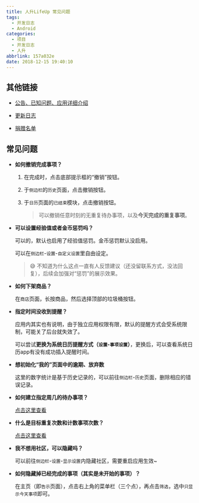 ```yaml
---
title: 人升LifeUp 常见问题
tags:
  - 开发日志
  - Android
categories:
  - 项目
  - 开发日志
  - 人升
abbrlink: 157a032e
date: 2018-12-15 19:40:10
---
```


## 其他链接

- [公告、已知问题、应用详细介绍](http://sarasarasa.net/post/621e3bb6.html)

- [更新日志](http://sarasarasa.net/post/a889432c.html)

- [捐赠名单](http://sarasarasa.net/post/22d5d0d5.html)

## 常见问题

- **如何撤销完成事项？**

  1. 在完成时，点击底部提示框的“撤销”按钮。

  2. 于`侧边栏`的`历史`页面，点击撤销按钮。

  3. 于`日历`页面的`已结束`模块，点击撤销按钮。

     > 可以撤销任意时刻的无重复待办事项，以及**今天完成的重复事项**。

- **可以设置经验值或者金币惩罚吗？**

  可以的，默认也启用了经验值惩罚。金币惩罚默认没启用。

  可以在`侧边栏`-`设置`-`自定义设置`里自由设定。

  > 😅 不知道为什么这点一直有人反馈建议（还没留联系方式，没法回复），后续会加强对“惩罚”的展示效果。

- **如何下架商品？**

  在`商店`页面，长按商品，然后选择顶部的垃圾桶按钮。

- **指定时间没收到提醒？**

  应用内其实也有说明，由于独立应用权限有限，默认的提醒方式会受系统限制，可能关了后台就失效了。

  可以尝试**更换为系统日历提醒方式（`设置`-`事项设置`）**，更换后，可以查看系统日历app有没有成功插入提醒时间。

- **想初始化“我的”页面中的逾期、放弃数**

  这里的数字统计是基于历史记录的，可以前往`侧边栏`-`历史`页面，删除相应的错误记录。

- **如何建立指定周几的待办事项？**

  [点击这里查看](http://sarasarasa.net/post/423cff64.html#3-%E6%AF%8F%E5%91%A8%E4%B8%80-%E6%AF%8F%E5%91%A8%E6%97%A5)

- **什么是目标重复次数和计数事项次数？**

  [点击这里查看](http://sarasarasa.net/post/423cff64.html#%E7%9B%AE%E6%A0%87%E9%87%8D%E5%A4%8D%E6%AC%A1%E6%95%B0)

- **我不想用社区，可以隐藏吗？**

  可以前往`侧边栏`-`设置`-`显示设置`内隐藏社区，需要重启应用生效~

- **如何隐藏掉已经完成的事项（其实是未开始的事项）？**

  在主页（即`告示`页面），点击右上角的菜单栏（三个点），再点击`筛选`，选中`只显示今天事项`即可。